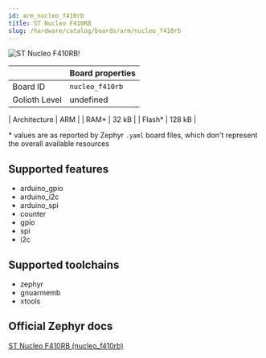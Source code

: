 ```yaml
---
id: arm_nucleo_f410rb
title: ST Nucleo F410RB
slug: /hardware/catalog/boards/arm/nucleo_f410rb
---
```


[//]: # (This is an auto-generated file, do not edit! Changes to it will be lost upon re-generation)

![ST Nucleo F410RB!](/img/boards/arm/nucleo_f410rb.png "ST Nucleo F410RB")

|                | Board properties     |
| -------------  | -------------------- |
| Board ID       | `nucleo_f410rb` |
| Golioth Level  | undefined       |

| Architecture   | ARM |
| RAM*           | 32 kB |
| Flash*         | 128 kB |

\* values are as reported by Zephyr `.yaml` board files, which don't represent the overall available resources



## Supported features

* arduino_gpio
* arduino_i2c
* arduino_spi
* counter
* gpio
* spi
* i2c

## Supported toolchains

* zephyr
* gnuarmemb
* xtools

## Official Zephyr docs

[ST Nucleo F410RB (nucleo_f410rb)](https://docs.zephyrproject.org/latest/boards/arm/nucleo_f410rb/doc/index.html)
